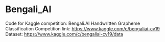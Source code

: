 # Bengali_AI
Code for Kaggle competition: Bengali.AI Handwritten Grapheme Classification
Competition link: https://www.kaggle.com/c/bengaliai-cv19
Dataset: https://www.kaggle.com/c/bengaliai-cv19/data

